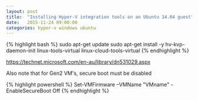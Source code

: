 ```yaml
---
layout: post
title:  "Installing Hyper-V integration tools on an Ubuntu 14.04 guest"
date:   2015-11-24 09:00:00
categories: hyper-v windows ubuntu 
---
```



{% highlight bash %}
sudo apt-get update
sudo apt-get install -y hv-kvp-daemon-init linux-tools-virtual linux-cloud-tools-virtual
{% endhighlight %}

https://technet.microsoft.com/en-au/library/dn531029.aspx

Also note that for Gen2 VM's, secure boot must be disabled



{% highlight powershell %}
Set-VMFirmware –VMName "VMname" -EnableSecureBoot Off
{% endhighlight %}